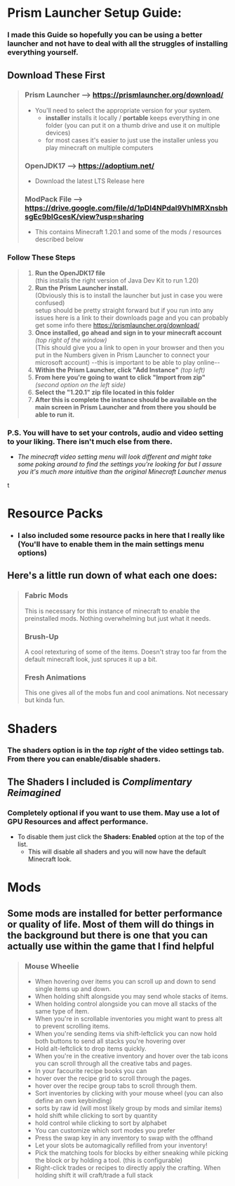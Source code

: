 # Prism Launcher Setup Guide:

### I made this Guide so hopefully you can be using a better launcher and not have to deal with all the struggles of installing everything yourself.

## **Download These First**
>### **Prism Launcher** --> https://prismlauncher.org/download/
> - You'll need to select the appropriate version for your system.
>   - **installer** installs it locally / **portable** keeps everything in one folder (you can put it on a thumb drive and use it on multiple devices)
>   - for most cases it's easier to just use the installer unless you play minecraft on multiple computers
> ### **OpenJDK17** --> https://adoptium.net/
> - Download the latest LTS Release here
> ### **ModPack File** --> https://drive.google.com/file/d/1pDI4NPdal9VhIMRXnsbhsgEc9bIGcesK/view?usp=sharing
> - This contains Minecraft 1.20.1 and some of the mods / resources described below
### 


### **Follow These Steps**
>

>1. **Run the OpenJDK17 file**  
    (this installs the right version of Java Dev Kit to run 1.20)
>2. **Run the Prism Launcher install.**  
    (Obviously this is to install the launcher but just in case you were confused)  
       setup should be pretty straight forward but if you run into any issues here is a link to their downloads page  and you can probably get some info there  https://prismlauncher.org/download/
>3. **Once installed, go ahead and sign in to your minecraft account** *(top right of the window)*  
    (This should give you a link to open in your browser and then you put in the Numbers given in Prism Launcher to connect your microsoft account)
	--this is important to be able to play online--
>4. **Within the Prism Launcher, click "Add Instance"** *(top left)*
>5. **From here you're going to want to click "Import from zip"** *(second option on the left side)*   
>6. **Select the "1.20.1" zip file located in this folder**  
>7. **After this is complete the instance should be available on the main screen in Prism Launcher and from there you should be able to run it.** 



### P.S. You will have to set your controls, audio and video setting to your liking. There isn't much else from there.  

- *The minecraft video setting menu will look different and might take some poking around to find the settings you're looking for but I assure you it's much more intuitive than the original Minecraft Launcher menus*  

t
# Resource Packs 

- ### I also included some resource packs in here that I really like (You'll have to enable them in the main settings menu options)

## **Here's a little run down of what each one does:**  
>
>  ### **Fabric Mods**
> This is necessary for this instance of minecraft to enable the preinstalled mods. Nothing overwhelming but just what it needs.
>
>  ### **Brush-Up**
>  A cool retexturing of some of the items. Doesn't stray too far from the default minecraft look, just spruces it up a bit.
>
>  ### **Fresh Animations**
>  This one gives all of the mobs fun and cool animations. Not necessary but kinda fun.
# Shaders
### The shaders option is in the *top right* of the video settings tab. From there you can enable/disable shaders.
## The Shaders I included is *Complimentary Reimagined*
### Completely optional if you want to use them. May use a lot of GPU Resources and affect performance. 
- To disable them just click the **Shaders: Enabled** option at the top of the list.
  - This will disable all shaders and you will now have the default Minecraft look.
# Mods
## Some mods are installed for better performance or quality of life. Most of them will do things in the background but there is one that you can actually use within the game that I find helpful
> ### **Mouse Wheelie**
> - When hovering over items you can scroll up and down to send single items up and down.  
> - When holding shift alongside you may send whole stacks of items.  
> - When holding control alongside you can move all stacks of the same type of item.  
> - When you're in scrollable inventories you might want to press alt to prevent scrolling items.  
> - When you're sending items via shift-leftclick you can now hold both buttons to send all stacks you're hovering over  
> - Hold alt-leftclick to drop items quickly.  
> - When you're in the creative inventory and hover over the tab icons you can scroll through all the creative tabs and pages.  
> - In your facourite recipe books you can  
> - hover over the recipe grid to scroll through the pages.  
> - hover over the recipe group tabs to scroll through them.  
> - Sort inventories by clicking with your mouse wheel (you can also define an own keybinding)  
> - sorts by raw id (will most likely group by mods and similar items)  
> - hold shift while clicking to sort by quantity  
> - hold control while clicking to sort by alphabet  
> - You can customize which sort modes you prefer  
> - Press the swap key in any inventory to swap with the offhand  
> - Let your slots be automagically refilled from your inventory!  
> - Pick the matching tools for blocks by either sneaking while picking the block or by holding a tool. (this is configurable)  
> - Right-click trades or recipes to directly apply the crafting. When holding shift it will craft/trade a full stack  